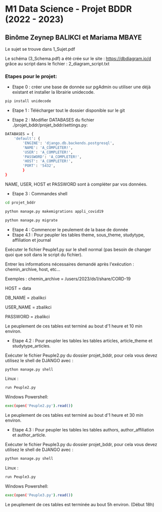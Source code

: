 # M1 Data Science - Projet BDDR (2022 - 2023)

## Binôme Zeynep BALIKCI et Mariama MBAYE


Le sujet se trouve dans 1_Sujet.pdf

Le schéma (3_Schema.pdf) a été crée sur le site : https://dbdiagram.io/d   grâce au script dans le fichier : 2_diagram_script.txt

### Etapes pour le projet:

- Etape 0 : créer une base de donnée sur pgAdmin ou utiliser une déjà existant et installer la librairie unidecode.

```bash
pip install unidecode
```

- Etape 1 : Télécharger tout le dossier disponible sur le git

- Etape 2 : Modifier DATABASES du fichier ./projet_bddr/projet_bddr/settings.py:
```bash
DATABASES = {
    'default': {
        'ENGINE': 'django.db.backends.postgresql',
        'NAME': 'A_COMPLETER!',
        'USER': 'A_COMPLETER!',
        'PASSWORD': 'A_COMPLETER!',
        'HOST': 'A_COMPLETER!',
        'PORT': '5432',
        }
}
```
NAME, USER, HOST et PASSWORD sont à compléter par vos données.

- Etape 3 : Commandes shell 
```bash
cd projet_bddr
```
```bash
python manage.py makemigrations appli_covid19
```
```bash
python manage.py migrate
```

- Etape 4 : Commencer le peulement de la base de donnée 
- Etape 4.1 : Pour peupler les tables theme, sous_theme, studytype, affiliation et journal

Exécuter le fichier Peuple1.py sur le shell normal (pas besoin de changer quoi que soit dans le script du fichier).

Entrer les informations nécessaires demandé après l'exécution : chemin_archive, host, etc...

Exemples : chemin_archive = /users/2023/ds1/share/CORD-19

HOST = data

DB_NAME = zbalikci

USER_NAME = zbalikci 

PASSWORD = zbalikci

Le peuplement de ces tables est terminé au bout d'1 heure et 10 min environ.

- Etape 4.2 : Pour peupler les tables les tables articles, article_theme et studytype_articles.

Exécuter le fichier Peuple2.py du dossier projet_bddr, pour cela vous devez utilisez le shell de DJANGO avec : 

```bash
python manage.py shell
```
Linux :
```bash
run Peuple2.py
```
Windows Powershell:
```bash
exec(open('Peuple2.py').read())
```
Le peuplement de ces tables est terminé au bout d'1 heure et 30 min environ.

- Etape 4.3 : Pour peupler les tables les tables authors, author_affiliation et author_article.

Exécuter le fichier Peuple3.py du dossier projet_bddr, pour cela vous devez utilisez le shell de DJANGO avec :  
```bash
python manage.py shell
```
Linux :
```bash
run Peuple3.py
```
Windows Powershell:
```bash
exec(open('Peuple3.py').read())
```
Le peuplement de ces tables est terminée au bout 5h environ. (Début 18h)
